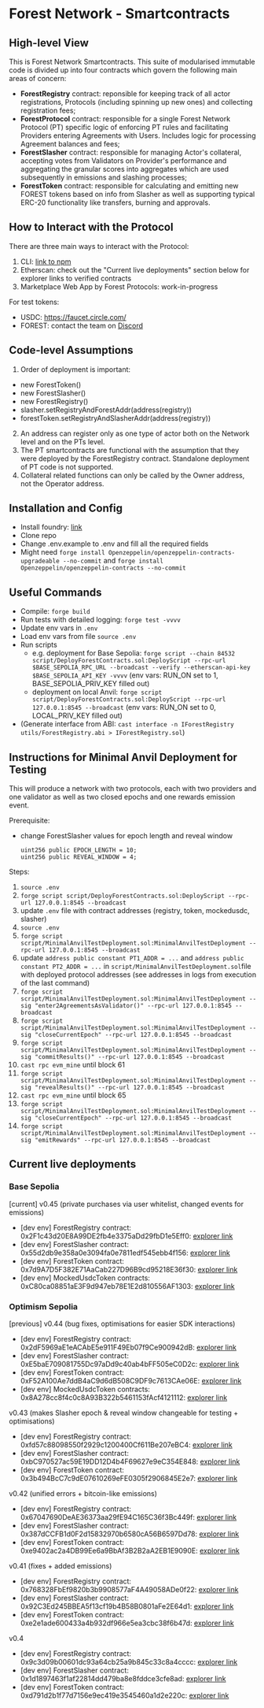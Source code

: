# Forest Network - Smartcontracts
## High-level View
This is Forest Network Smartcontracts. This suite of modularised immutable code is divided up into four contracts which govern the following main areas of concern:
- **ForestRegistry** contract: reponsible for keeping track of all actor registrations, Protocols (including spinning up new ones) and collecting registration fees;
- **ForestProtocol** contract: responsible for a single Forest Network Protocol (PT) specific logic of enforcing PT rules and facilitating Providers entering Agreements with Users. Includes logic for processing Agreement balances and fees;
- **ForestSlasher** contract: responsible for managing Actor's collateral, accepting votes from Validators on Provider's performance and aggregating the granular scores into aggregates which are used subsequently in emissions and slashing processes; 
- **ForestToken** contract: responsible for calculating and emitting new FOREST tokens based on info from Slasher as well as supporting typical ERC-20 functionality like transfers, burning and approvals.

## How to Interact with the Protocol
There are three main ways to interact with the Protocol:
1. CLI: [link to npm](https://www.npmjs.com/package/@forest-protocols/cli)
2. Etherscan: check out the "Current live deployments" section below for explorer links to verified contracts
3. Marketplace Web App by Forest Protocols: work-in-progress

For test tokens:
- USDC: https://faucet.circle.com/
- FOREST: contact the team on [Discord](https://discord.gg/HWm96wKzWV)

## Code-level Assumptions
1. Order of deployment is important:
- new ForestToken()
- new ForestSlasher()
- new ForestRegistry() 
- slasher.setRegistryAndForestAddr(address(registry)) 
- forestToken.setRegistryAndSlasherAddr(address(registry))
2. An address can register only as one type of actor both on the Network level and on the PTs level.
3. The PT smartcontracts are functional with the assumption that they were deployed by the ForestRegistry contract. Standalone deployment of PT code is not supported.
4. Collateral related functions can only be called by the Owner address, not the Operator address.

## Installation and Config

- Install foundry: [link](https://book.getfoundry.sh/getting-started/installation)
- Clone repo
- Change .env.example to .env and fill all the required fields
- Might need `forge install Openzeppelin/openzeppelin-contracts-upgradeable --no-commit` and `forge install Openzeppelin/openzeppelin-contracts --no-commit`

## Useful Commands

- Compile: `forge build`
- Run tests with detailed logging: `forge test -vvvv`
- Update env vars in `.env`
- Load env vars from file `source .env`
- Run scripts 
    - e.g. deployment for Base Sepolia: `forge script --chain 84532 script/DeployForestContracts.sol:DeployScript --rpc-url $BASE_SEPOLIA_RPC_URL --broadcast --verify --etherscan-api-key $BASE_SEPOLIA_API_KEY -vvvv` (env vars: RUN_ON set to 1, BASE_SEPOLIA_PRIV_KEY filled out)
    - deployment on local Anvil: `forge script script/DeployForestContracts.sol:DeployScript --rpc-url 127.0.0.1:8545 --broadcast` (env vars: RUN_ON set to 0, LOCAL_PRIV_KEY filled out)
- (Generate interface from ABI: `cast interface -n IForestRegistry utils/ForestRegistry.abi > IForestRegistry.sol`)

## Instructions for Minimal Anvil Deployment for Testing

This will produce a network with two protocols, each with two providers and one validator as well as two closed epochs and one rewards emission event.

Prerequisite:
* change ForestSlasher values for epoch length and reveal window
    ```
    uint256 public EPOCH_LENGTH = 10; 
    uint256 public REVEAL_WINDOW = 4; 
    ```

Steps:

1. `source .env` 
2. `forge script script/DeployForestContracts.sol:DeployScript --rpc-url 127.0.0.1:8545 --broadcast`
3. update `.env` file with contract addresses (registry, token, mockedusdc, slasher) 
4. `source .env` 
5. `forge script script/MinimalAnvilTestDeployment.sol:MinimalAnvilTestDeployment --rpc-url 127.0.0.1:8545 --broadcast`
6. update `address public constant PT1_ADDR = ...` and `address public constant PT2_ADDR = ...` in `script/MinimalAnvilTestDeployment.sol`file with deployed protocol addresses (see addresses in logs from execution of the last command)
7. `forge script script/MinimalAnvilTestDeployment.sol:MinimalAnvilTestDeployment --sig "enter2AgreementsAsValidator()" --rpc-url 127.0.0.1:8545 --broadcast`
8. `forge script script/MinimalAnvilTestDeployment.sol:MinimalAnvilTestDeployment --sig "closeCurrentEpoch" --rpc-url 127.0.0.1:8545 --broadcast`
9. `forge script script/MinimalAnvilTestDeployment.sol:MinimalAnvilTestDeployment --sig "commitResults()" --rpc-url 127.0.0.1:8545 --broadcast`
10. `cast rpc evm_mine` until block 61 
11. `forge script script/MinimalAnvilTestDeployment.sol:MinimalAnvilTestDeployment --sig "revealResults()" --rpc-url 127.0.0.1:8545 --broadcast`
12. `cast rpc evm_mine` until block 65
13. `forge script script/MinimalAnvilTestDeployment.sol:MinimalAnvilTestDeployment --sig "closeCurrentEpoch" --rpc-url 127.0.0.1:8545 --broadcast`
14. `forge script script/MinimalAnvilTestDeployment.sol:MinimalAnvilTestDeployment --sig "emitRewards" --rpc-url 127.0.0.1:8545 --broadcast`

## Current live deployments

### Base Sepolia

[current] 
v0.45 (private purchases via user whitelist, changed events for emissions)
- [dev env] ForestRegistry contract: 0x2F1c43d20E8A99DE2fb4e3375aDd29fbD1e5Eff0: [explorer link](https://sepolia.basescan.org/address/0x2F1c43d20E8A99DE2fb4e3375aDd29fbD1e5Eff0)
- [dev env] ForestSlasher contract: 0x55d2db9e358a0e3094fa0e7811edf545ebb4f156: [explorer link](https://sepolia.basescan.org/address/0x55d2db9e358a0e3094fa0e7811edf545ebb4f156)
- [dev env] ForestToken contract: 0x7d9A7D5F382E71AaCab227D96B9cd95218E36f30: [explorer link](https://sepolia.basescan.org/address/0x7d9A7D5F382E71AaCab227D96B9cd95218E36f30)
- [dev env] MockedUsdcToken contracts: 0xC80ca08851aE3F9d947eb78E1E2d810556AF1303: [explorer link](https://sepolia.basescan.org/address/0xC80ca08851aE3F9d947eb78E1E2d810556AF1303)

### Optimism Sepolia

[previous]
v0.44 (bug fixes, optimisations for easier SDK interactions)
- [dev env] ForestRegistry contract: 0x2dF5969aE1eACAbE5e911F49Eb07f9Ce900942dB: [explorer link](https://sepolia-optimism.etherscan.io/address/0x2dF5969aE1eACAbE5e911F49Eb07f9Ce900942dB)
- [dev env] ForestSlasher contract: 0xE5baE709081755Dc97aDd9c40ab4bFF505eC0D2c: [explorer link](https://sepolia-optimism.etherscan.io/address/0xE5baE709081755Dc97aDd9c40ab4bFF505eC0D2c)
- [dev env] ForestToken contract: 0xF52A100Ae7ddB4aC9d6dB508C9DF9c7613CAe06E: [explorer link](https://sepolia-optimism.etherscan.io/address/0xF52A100Ae7ddB4aC9d6dB508C9DF9c7613CAe06E)
- [dev env] MockedUsdcToken contracts: 0x8A278cc8f4c0c8A93B322b5461153fAcf4121112: [explorer link](https://sepolia-optimism.etherscan.io/address/0x8A278cc8f4c0c8A93B322b5461153fAcf4121112)

v0.43 (makes Slasher epoch & reveal window changeable for testing + optimisations)
- [dev env] ForestRegistry contract: 0xfd57c88098550f2929c1200400Cf611Be207eBC4: [explorer link](https://sepolia-optimism.etherscan.io/address/0xfd57c88098550f2929c1200400Cf611Be207eBC4)
- [dev env] ForestSlasher contract: 0xbC970527ac59E19DD12D4b4F69627e9eC354E848: [explorer link](https://sepolia-optimism.etherscan.io/address/0xbC970527ac59E19DD12D4b4F69627e9eC354E848)
- [dev env] ForestToken contract: 0x3b494BcC7c9dE07610269eFE0305f2906845E2e7: [explorer link](https://sepolia-optimism.etherscan.io/address/0x3b494BcC7c9dE07610269eFE0305f2906845E2e7)

v0.42 (unified errors + bitcoin-like emissions)

- [dev env] ForestRegistry contract: 0x67047690DeAE36373aa29fE94C165C36f3Bc449f: [explorer link](https://sepolia-optimism.etherscan.io/address/0x67047690DeAE36373aa29fE94C165C36f3Bc449f)
- [dev env] ForestSlasher contract: 0x387dCCFB1d0F2d15832970b6580cA56B6597Dd78: [explorer link](https://sepolia-optimism.etherscan.io/address/0x387dCCFB1d0F2d15832970b6580cA56B6597Dd78)
- [dev env] ForestToken contract: 0xe9402ac2a4DB99Ee6a9BbAf3B2B2aA2EB1E9090E: [explorer link](https://sepolia-optimism.etherscan.io/address/0xe9402ac2a4DB99Ee6a9BbAf3B2B2aA2EB1E9090E)

v0.41 (fixes + added emissions)

- [dev env] ForestRegistry contract: 0x768328FbEf9820b3b9908577aF4A49058ADe0f22: [explorer link](https://sepolia-optimism.etherscan.io/address/0x768328FbEf9820b3b9908577aF4A49058ADe0f22)
- [dev env] ForestSlasher contract: 0x92C3Ed245BBEA5f13cf19b4B58B0801aFe2E64d1: [explorer link](https://sepolia-optimism.etherscan.io/address/0x92C3Ed245BBEA5f13cf19b4B58B0801aFe2E64d1)
- [dev env] ForestToken contract: 0xe2e1ade600433a4b932df966e5ea3cbc38f6b47d: [explorer link](https://sepolia-optimism.etherscan.io/address/0xe2e1ade600433a4b932df966e5ea3cbc38f6b47d)

v0.4 

- [dev env] ForestRegistry contract: 0x9c3d09b00601dc93a64cb25a9b845c33c8a4cccc: [explorer link](https://sepolia-optimism.etherscan.io/address/0x9c3d09b00601dc93a64cb25a9b845c33c8a4cccc)
- [dev env] ForestSlasher contract: 0x1d1897463f1af22814dd479ba8e8fddce3cfe8ad: [explorer link](https://sepolia-optimism.etherscan.io/address/0x1d1897463f1af22814dd479ba8e8fddce3cfe8ad)
- [dev env] ForestToken contract: 0xd791d2b1f77d7156e9ec419e3545460a1d2e220c: [explorer link](https://sepolia-optimism.etherscan.io/address/0xd791d2b1f77d7156e9ec419e3545460a1d2e220c)
